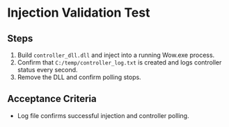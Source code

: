 # Injection Validation Test

## Steps
1. Build `controller_dll.dll` and inject into a running Wow.exe process.
2. Confirm that `C:/temp/controller_log.txt` is created and logs controller status every second.
3. Remove the DLL and confirm polling stops.

## Acceptance Criteria
- Log file confirms successful injection and controller polling.
